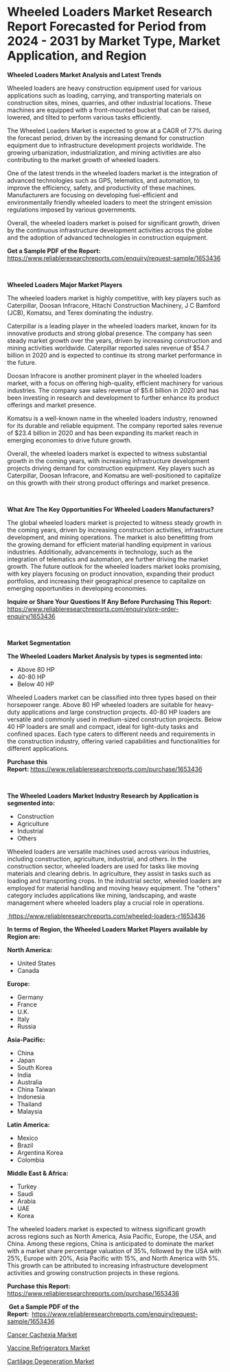 <p><h1>Wheeled Loaders Market Research Report Forecasted for Period from 2024 -  2031 by Market Type, Market Application, and Region</h1></p><p><strong>Wheeled Loaders Market Analysis and Latest Trends</strong></p>
<p><p>Wheeled loaders are heavy construction equipment used for various applications such as loading, carrying, and transporting materials on construction sites, mines, quarries, and other industrial locations. These machines are equipped with a front-mounted bucket that can be raised, lowered, and tilted to perform various tasks efficiently.</p><p>The Wheeled Loaders Market is expected to grow at a CAGR of 7.7% during the forecast period, driven by the increasing demand for construction equipment due to infrastructure development projects worldwide. The growing urbanization, industrialization, and mining activities are also contributing to the market growth of wheeled loaders.</p><p>One of the latest trends in the wheeled loaders market is the integration of advanced technologies such as GPS, telematics, and automation, to improve the efficiency, safety, and productivity of these machines. Manufacturers are focusing on developing fuel-efficient and environmentally friendly wheeled loaders to meet the stringent emission regulations imposed by various governments.</p><p>Overall, the wheeled loaders market is poised for significant growth, driven by the continuous infrastructure development activities across the globe and the adoption of advanced technologies in construction equipment.</p></p>
<p><strong>Get a Sample PDF of the Report:&nbsp;</strong> <a href="https://www.reliableresearchreports.com/enquiry/request-sample/1653436">https://www.reliableresearchreports.com/enquiry/request-sample/1653436</a></p>
<p>&nbsp;</p>
<p><strong>Wheeled Loaders Major Market Players</strong></p>
<p><p>The wheeled loaders market is highly competitive, with key players such as Caterpillar, Doosan Infracore, Hitachi Construction Machinery, J C Bamford (JCB), Komatsu, and Terex dominating the industry. </p><p>Caterpillar is a leading player in the wheeled loaders market, known for its innovative products and strong global presence. The company has seen steady market growth over the years, driven by increasing construction and mining activities worldwide. Caterpillar reported sales revenue of $54.7 billion in 2020 and is expected to continue its strong market performance in the future.</p><p>Doosan Infracore is another prominent player in the wheeled loaders market, with a focus on offering high-quality, efficient machinery for various industries. The company saw sales revenue of $5.6 billion in 2020 and has been investing in research and development to further enhance its product offerings and market presence.</p><p>Komatsu is a well-known name in the wheeled loaders industry, renowned for its durable and reliable equipment. The company reported sales revenue of $23.4 billion in 2020 and has been expanding its market reach in emerging economies to drive future growth.</p><p>Overall, the wheeled loaders market is expected to witness substantial growth in the coming years, with increasing infrastructure development projects driving demand for construction equipment. Key players such as Caterpillar, Doosan Infracore, and Komatsu are well-positioned to capitalize on this growth with their strong product offerings and market presence.</p></p>
<p>&nbsp;</p>
<p><strong>What Are The Key Opportunities For Wheeled Loaders Manufacturers?</strong></p>
<p><p>The global wheeled loaders market is projected to witness steady growth in the coming years, driven by increasing construction activities, infrastructure development, and mining operations. The market is also benefitting from the growing demand for efficient material handling equipment in various industries. Additionally, advancements in technology, such as the integration of telematics and automation, are further driving the market growth. The future outlook for the wheeled loaders market looks promising, with key players focusing on product innovation, expanding their product portfolios, and increasing their geographical presence to capitalize on emerging opportunities in developing economies.</p></p>
<p><strong>Inquire or Share Your Questions If Any Before Purchasing This Report:</strong> <a href="https://www.reliableresearchreports.com/enquiry/pre-order-enquiry/1653436">https://www.reliableresearchreports.com/enquiry/pre-order-enquiry/1653436</a></p>
<p>&nbsp;</p>
<p><strong>Market Segmentation</strong></p>
<p><strong>The Wheeled Loaders Market Analysis by types is segmented into:</strong></p>
<p><ul><li>Above 80 HP</li><li>40-80 HP</li><li>Below 40 HP</li></ul></p>
<p><p>Wheeled Loaders market can be classified into three types based on their horsepower range. Above 80 HP wheeled loaders are suitable for heavy-duty applications and large construction projects. 40-80 HP loaders are versatile and commonly used in medium-sized construction projects. Below 40 HP loaders are small and compact, ideal for light-duty tasks and confined spaces. Each type caters to different needs and requirements in the construction industry, offering varied capabilities and functionalities for different applications.</p></p>
<p><strong>Purchase this Report:&nbsp;</strong><a href="https://www.reliableresearchreports.com/purchase/1653436">https://www.reliableresearchreports.com/purchase/1653436</a></p>
<p>&nbsp;</p>
<p><strong>The Wheeled Loaders Market Industry Research by Application is segmented into:</strong></p>
<p><ul><li>Construction</li><li>Agriculture</li><li>Industrial</li><li>Others</li></ul></p>
<p><p>Wheeled loaders are versatile machines used across various industries, including construction, agriculture, industrial, and others. In the construction sector, wheeled loaders are used for tasks like moving materials and clearing debris. In agriculture, they assist in tasks such as loading and transporting crops. In the industrial sector, wheeled loaders are employed for material handling and moving heavy equipment. The "others" category includes applications like mining, landscaping, and waste management where wheeled loaders play a crucial role in operations.</p></p>
<p><a href="https://www.reliableresearchreports.com/wheeled-loaders-r1653436">&nbsp;https://www.reliableresearchreports.com/wheeled-loaders-r1653436</a></p>
<p><strong>In terms of Region, the Wheeled Loaders Market Players available by Region are:</strong></p>
<p>
    <p> <strong> North America: </strong>
        <ul>
            <li>United States</li>
            <li>Canada</li>
        </ul>
        </p> 
    <p> <strong> Europe: </strong>
        <ul>
            <li>Germany</li>
            <li>France</li>
            <li>U.K.</li>
            <li>Italy</li>
            <li>Russia</li>
        </ul>
        </p> 
    <p> <strong> Asia-Pacific: </strong>
        <ul>
            <li>China</li>
            <li>Japan</li>
            <li>South Korea</li>
            <li>India</li>
            <li>Australia</li>
            <li>China Taiwan</li>
            <li>Indonesia</li>
            <li>Thailand</li>
            <li>Malaysia</li>
        </ul>
        </p> 
    <p> <strong> Latin America: </strong>
        <ul>
            <li>Mexico</li>
            <li>Brazil</li>
            <li>Argentina Korea</li>
            <li>Colombia</li>
        </ul>
        </p> 
    <p> <strong> Middle East & Africa: </strong>
        <ul>
            <li>Turkey</li>
            <li>Saudi</li>
            <li>Arabia</li>
            <li>UAE</li>
            <li>Korea</li>
        </ul>
    </p>
    </p>
<p><p>The wheeled loaders market is expected to witness significant growth across regions such as North America, Asia Pacific, Europe, the USA, and China. Among these regions, China is anticipated to dominate the market with a market share percentage valuation of 35%, followed by the USA with 25%, Europe with 20%, Asia Pacific with 15%, and North America with 5%. This growth can be attributed to increasing infrastructure development activities and growing construction projects in these regions.</p></p>
<p><strong>Purchase this Report: </strong><a href="https://www.reliableresearchreports.com/purchase/1653436">https://www.reliableresearchreports.com/purchase/1653436</a></p>
<p>&nbsp;<strong>Get a Sample PDF of the Report:&nbsp;&nbsp;</strong><a href="https://www.reliableresearchreports.com/enquiry/request-sample/1653436">https://www.reliableresearchreports.com/enquiry/request-sample/1653436</a></p>
<p><strong></strong></p>
<p><p><a href="https://github.com/ChiragRp1/Market-Research-Report-List-5/blob/main/cancer-cachexia-market.md">Cancer Cachexia Market</a></p><p><a href="https://view.publitas.com/reportprime-1/insights-into-the-vaccine-refrigerators-industry-market-financial-status-market-size-and-revenue-analysis-up-to-2031/">Vaccine Refrigerators Market</a></p><p><a href="https://github.com/abdelrhmankishk22/Market-Research-Report-List-5/blob/main/cartilage-degeneration-market.md">Cartilage Degeneration Market</a></p></p>